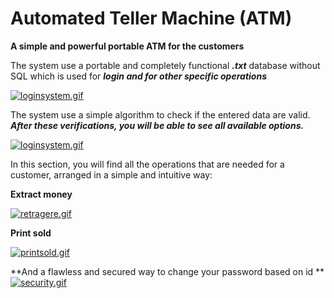 # Automated Teller Machine (ATM)

**A simple and powerful portable ATM for the customers**

The system use a portable and completely functional ***.txt*** database without SQL
which is used for ***login and for other specific operations***

[![loginsystem.gif](https://i.postimg.cc/2yPdc85M/loginsystem.gif)](https://postimg.cc/2L7B3Yh7)

The system use a simple algorithm to check if the entered data are valid.
***After these verifications, you will be able to see all available options.***

[![loginsystem.gif](https://i.postimg.cc/2yPdc85M/loginsystem.gif)](https://postimg.cc/2L7B3Yh7)

In this section, you will find all the operations that are needed for a customer, arranged in a simple and intuitive way:

 **Extract money**

[![retragere.gif](https://i.postimg.cc/9Qzxth5j/retragere.gif)](https://postimg.cc/QFGkhvd6)

 **Print sold**

[![printsold.gif](https://i.postimg.cc/DypJsVPs/printsold.gif)](https://postimg.cc/SJ8xFv5N)

**And a flawless and secured way to change your password based on id **
[![security.gif](https://i.postimg.cc/HLwxJh21/security.gif)](https://postimg.cc/bGv8WLWm)
